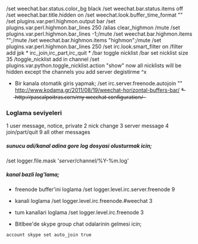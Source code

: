 
/set weechat.bar.status.color_bg black
/set weechat.bar.status.items off
/set weechat.bar.title.hidden on
/set weechat.look.buffer_time_format ""      
/set plugins.var.perl.highmon.output bar
/set plugins.var.perl.highmon.bar_lines 250
/alias clear_highmon /mute /set plugins.var.perl.highmon.bar_lines -1;/mute /set weechat.bar.highmon.items "";/mute /set weechat.bar.highmon.items "highmon";/mute /set plugins.var.perl.highmon.bar_lines 250
/set irc.look.smart_filter on
/filter add jpk * irc_join,irc_part,irc_quit *
/bar toggle nicklist
 /bar set nicklist  size 35
 /toggle_nicklist add
in channel
/set plugins.var.python.toggle_nicklist.action "show"
now all nicklists will be hidden except the channels you add
server degistirme ^x

* Bir kanala otomatik giris yapmak;
/set irc.server.freenode.autojoin ""
http://www.kodama.gr/2011/08/19/weechat-horizontal-buffers-bar/
*̶ ̶h̶t̶t̶p̶:̶/̶/̶p̶a̶s̶c̶a̶l̶p̶o̶i̶t̶r̶a̶s̶.̶c̶o̶m̶/̶m̶y̶-̶w̶e̶e̶c̶h̶a̶t̶-̶c̶o̶n̶f̶i̶g̶u̶r̶a̶t̶i̶o̶n̶/̶ ̶

### Loglama seviyeleri
1 user message, notice, private
2 nick change
3 server message
4 join/part/quit
9 all other messages

##### sunucu adi/kanal adina gore log dosyasi olusturmak icin;
/set logger.file.mask '$server/$channel/%Y-%m.log'

##### kanal bazli log'lama;
* freenode buffer'ini loglama
/set logger.level.irc.server.freenode 9
* kanali loglama
/set logger.level.irc.freenode.#weechat 3
* tum kanallari loglama
/set logger.level.irc.freenode 3 


* Bitlbee'de skype group chat odalarinin gelmesi icin;
```
account skype set auto_join true 
```
